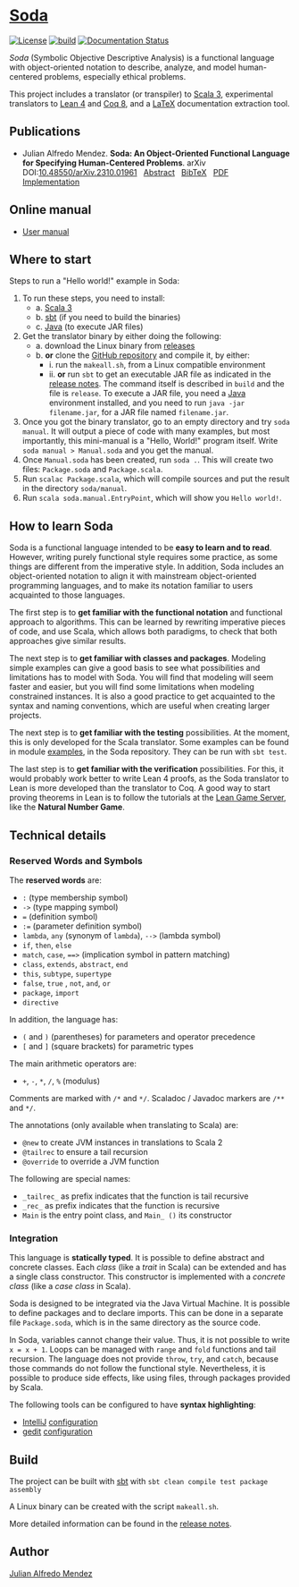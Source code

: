 # [Soda](https://julianmendez.github.io/soda/)

[![License](https://img.shields.io/badge/License-Apache%202.0-blue.svg)][license]
[![build](https://github.com/julianmendez/soda/workflows/Scala%20CI/badge.svg)][build-status]
[![Documentation Status](https://readthedocs.org/projects/soda-lang/badge/?version=latest)][doc-status]

*Soda* (Symbolic Objective Descriptive Analysis) is a functional language with
object-oriented notation to describe, analyze, and model human-centered problems, especially
ethical problems.

This project includes a translator (or transpiler) to [Scala 3][scala], experimental
translators to [Lean 4][lean] and [Coq 8][coq], and a [LaTeX][latex] documentation
extraction tool.


## Publications

* <a id="Me2023"></a>
Julian Alfredo Mendez.
**Soda: An Object-Oriented Functional Language for Specifying Human-Centered Problems**.
arXiv
 &nbsp; DOI:[10.48550/arXiv.2310.01961][soda-doi]
 &nbsp; [Abstract][soda-abstract]
 &nbsp; [BibTeX][soda-bibtex]
 &nbsp; [PDF][soda-pdf]
 &nbsp; [Implementation][soda-impl]


## Online manual

- [User manual][manual]


## Where to start

Steps to run a "Hello world!" example in Soda:
1. To run these steps, you need to install:
   - a. [Scala 3][scala]
   - b. [sbt][sbt] (if you need to build the binaries)
   - c. [Java][java] (to execute JAR files)
2. Get the translator binary by either doing the following:
   - a. download the Linux binary from [releases][soda-releases]
   - b. **or** clone the [GitHub repository][soda-repo] and compile it, by either:
      - i. run the `makeall.sh`, from a Linux compatible environment
      - ii. **or** run `sbt` to get an executable JAR file as indicated in the
        [release notes][release-notes]. The command itself is described in `build` and the
        file is `release`. To execute a JAR file, you need a [Java][java] environment
        installed, and you need to run `java -jar filename.jar`, for a JAR file named
        `filename.jar`.
3. Once you got the binary translator, go to an empty directory and try
   `soda manual`. It will output a piece of code with many examples, but most importantly,
   this mini-manual is a "Hello, World!" program itself. Write `soda manual > Manual.soda` and
   you get the manual.
4. Once `Manual.soda` has been created, run `soda .`. This will create two files:
   `Package.soda` and `Package.scala`.
5. Run `scalac Package.scala`, which will compile sources and put the result in the
   directory
   `soda/manual`.
6. Run `scala soda.manual.EntryPoint`, which will show you `Hello world!`.


## How to learn Soda

Soda is a functional language intended to be **easy to learn and to read**. However, writing
purely functional style requires some practice, as some things are different from the
imperative style. In addition, Soda includes an object-oriented notation to align it with
mainstream object-oriented programming languages, and to make its notation familiar to users
acquainted to those languages.

The first step is to **get familiar with the functional notation** and functional approach to
algorithms. This can be learned by rewriting imperative pieces of code, and use Scala, which
allows both paradigms, to check that both approaches give similar results.

The next step is to **get familiar with classes and packages**. Modeling simple examples can
give a good basis to see what possibilities and limitations has to model with Soda. You will
find that modeling will seem faster and easier, but you will find some limitations when
modeling constrained instances. It is also a good practice to get acquainted to the syntax
and naming conventions, which are useful when creating larger projects.

The next step is to **get familiar with the testing** possibilities. At the moment, this is
only
developed for the Scala translator. Some examples can be found in module
[examples][examples-test], in the Soda repository. They can be run with `sbt test`.

The last step is to **get familiar with the verification** possibilities. For this, it would
probably work better to write Lean 4 proofs, as the Soda translator to Lean is more developed
than the translator to Coq. A good way to start proving theorems in Lean is to
follow the tutorials at the [Lean Game Server][lean-game-server], like the **Natural Number
Game**.


## Technical details


### Reserved Words and Symbols

The **reserved words** are:

- `:` (type membership symbol)
- `->` (type mapping symbol)
- `=` (definition symbol)
- `:=` (parameter definition symbol)
- `lambda`, `any` (synonym of `lambda`), `-->` (lambda symbol)
- `if`, `then`, `else`
- `match`, `case`, `==>` (implication symbol in pattern matching)
- `class`, `extends`, `abstract`, `end`
- `this`, `subtype`, `supertype`
- `false`, `true` , `not`, `and`, `or`
- `package`, `import`
- `directive`

In addition, the language has:

- `(` and `)` (parentheses) for parameters and operator precedence
- `[` and `]` (square brackets) for parametric types

The main arithmetic operators are:

- `+`, `-`, `*`, `/`, `%` (modulus)

Comments are marked with `/*` and `*/`. Scaladoc / Javadoc markers are `/**` and `*/`.

The annotations (only available when translating to Scala) are:

- `@new` to create JVM instances in translations to Scala 2
- `@tailrec` to ensure a tail recursion
- `@override` to override a JVM function

The following are special names:

- `_tailrec_` as prefix indicates that the function is tail recursive
- `_rec_` as prefix indicates that the function is recursive
- `Main` is the entry point class, and `Main_ ()` its constructor


### Integration

This language is **statically typed**. It is possible to define abstract and concrete classes.
Each *class* (like a *trait* in Scala) can be extended and has a single class constructor.
This constructor is implemented with a *concrete class* (like a *case class* in Scala).

Soda is designed to be integrated via the Java Virtual Machine. It is possible to define
packages and to declare imports. This can be done in a separate
file `Package.soda`, which is in the same directory as the source
code.

In Soda, variables cannot change their value. Thus, it is not possible to write `x = x + 1`.
Loops can be managed with `range` and `fold` functions and tail recursion.
The language does not provide `throw`, `try`, and `catch`, because those commands do not follow
the functional style. Nevertheless, it is possible to produce side effects, like using files,
through packages provided by Scala.

The following tools can be configured to have **syntax highlighting**:

- [IntelliJ][intellij] [configuration][intellij-conf]
- [gedit][gedit] [configuration][gedit-conf]


## Build

The project can be built with [sbt][sbt] with
`sbt clean compile test package assembly`

A Linux binary can be created with the script `makeall.sh`.

More detailed information can be found in the [release notes][release-notes].


## Author

[Julian Alfredo Mendez][author]

[soda-doi]: https://doi.org/10.48550/arXiv.2310.01961
[soda-abstract]: https://arxiv.org/abs/2310.01961
[soda-bibtex]: https://julianmendez.github.io/soda/bibtex-2023.html
[soda-pdf]: https://arxiv.org/pdf/2310.01961
[soda-impl]: https://github.com/julianmendez/soda
[author]: https://julianmendez.github.io
[license]: https://www.apache.org/licenses/LICENSE-2.0.txt
[build-status]: https://github.com/julianmendez/soda/actions
[doc-status]: https://soda-lang.readthedocs.io/en/latest/?badge=latest
[manual]: https://soda-lang.readthedocs.io/en/latest/
[release-notes]: https://julianmendez.github.io/soda/RELEASE-NOTES.html
[soda-repo]: https://github.com/julianmendez/soda
[soda-releases]: https://github.com/julianmendez/soda/releases
[examples-test]: https://github.com/julianmendez/soda/tree/master/examples/src/test/scala/soda/example
[lean-game-server]: https://adam.math.hhu.de
[sbt]: https://www.scala-sbt.org
[scala]: https://scala-lang.org
[java]: https://www.oracle.com/java/technologies/
[lean]: https://lean-lang.org
[coq]: https://coq.inria.fr
[latex]: https://www.latex-project.org
[sbt]: https://www.scala-sbt.org
[intellij]: https://www.jetbrains.com/idea/
[intellij-conf]: https://github.com/julianmendez/soda/blob/master/translator/src/main/resources/soda/translator/documentation/soda_for_intellij.txt
[gedit]: https://gedit-technology.github.io/apps/gedit/
[gedit-conf]: https://github.com/julianmendez/soda/blob/master/translator/src/main/resources/soda/translator/documentation/soda.lang


